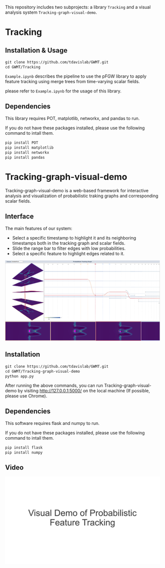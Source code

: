 This repository includes two subprojects: a library `Tracking` and a visual analysis system `Tracking-graph-visual-demo`.

# Tracking

## Installation & Usage
```
git clone https://github.com/tdavislab/GWMT.git
cd GWMT/Tracking
```
`Example.ipynb` describes the pipeline to use the pFGW library to apply feature tracking using merge trees from time-varying scalar fields.

please refer to `Example.ipynb` for the usage of this library.


## Dependencies
This library requires POT, matplotlib, networkx, and pandas to run.

If you do not have these packages installed, please use the following command to intall them.

```
pip install POT
pip install matplotlib
pip install networkx
pip install pandas
```

# Tracking-graph-visual-demo
Tracking-graph-visual-demo is a web-based framework for interactive analysis and visualization of probabilistic traking graphs and corresponding scalar fields.

## Interface

The main features of our system:

* Select a specific timestamp to highlight it and its neighboring timestamps both in the tracking graph and scalar fields.
* Slide the range bar to filter edges with low probabilities.
* Select a specific feature to highlight edges related to it.

![interface](./Tracking-graph-visual-demo/static/assets/interface.png)



## Installation
```
git clone https://github.com/tdavislab/GWMT.git
cd GWMT/Tracking-graph-visual-demo
python app.py
```

After running the above commands, you can run Tracking-graph-visual-demo by visiting http://127.0.0.1:5000/ on the local machine (If possible, please use Chrome).


## Dependencies
This software requires flask and numpy to run.

If you do not have these packages installed, please use the following command to intall them.

```
pip install flask
pip install numpy
```

## Video
[![Screenshot of video](./Tracking-graph-visual-demo/static/assets/videoInterface.png)](https://www.youtube.com/watch?v=WjFQ1kP2mk4)




